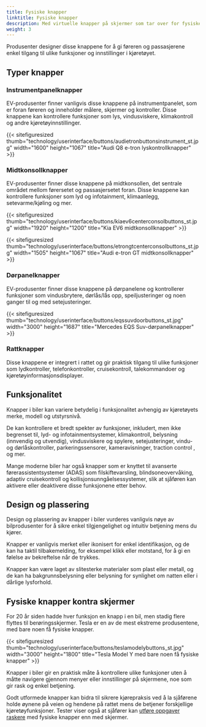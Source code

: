 ```yaml
---
title: Fysiske knapper
linktitle: Fysiske knapper
description: Med virtuelle knapper på skjermer som tar over for fysiske knapper på flere og flere områder, er det fortsatt fysiske knapper i de fleste elbiler.
weight: 3
---
```

<!-- markdownlint-disable MD033 -->

Produsenter designer disse knappene for å gi føreren og passasjerene enkel tilgang til ulike funksjoner og innstillinger i kjøretøyet.

## Typer knapper

### Instrumentpanelknapper

EV-produsenter finner vanligvis disse knappene på instrumentpanelet, som er foran føreren og inneholder målere, skjermer og kontroller. Disse knappene kan kontrollere funksjoner som lys, vindusviskere, klimakontroll og andre kjøretøyinnstillinger.

{{< sitefiguresized thumb="technology/userinterface/buttons/audietronbuttonsinstrument_st.jpg" width="1600" height="1067" title="Audi Q8 e-tron lyskontrollknapper" >}}

### Midtkonsollknapper

EV-produsenter finner disse knappene på midtkonsollen, det sentrale området mellom førersetet og passasjersetet foran. Disse knappene kan kontrollere funksjoner som lyd og infotainment, klimaanlegg, setevarme/kjøling og mer.

{{< sitefiguresized thumb="technology/userinterface/buttons/kiaev6centerconsolbuttons_st.jpg" width="1920" height="1200" title="Kia EV6 midtkonsollknapper" >}}

{{< sitefiguresized thumb="technology/userinterface/buttons/etrongtcenterconsolbuttons_st.jpg" width="1505" height="1067" title="Audi e-tron GT midtkonsollknapper" >}}

### Dørpanelknapper

EV-produsenter finner disse knappene på dørpanelene og kontrollerer funksjoner som vindusbrytere, dørlås/lås opp, speiljusteringer og noen ganger til og med setejusteringer.

{{< sitefiguresized thumb="technology/userinterface/buttons/eqssuvdoorbuttons_st.jpg" width="3000" height="1687" title="Mercedes EQS Suv-dørpanelknapper" >}}

### Rattknapper

Disse knappene er integrert i rattet og gir praktisk tilgang til ulike funksjoner som lydkontroller, telefonkontroller, cruisekontroll, talekommandoer og kjøretøyinformasjonsdisplayer.

## Funksjonalitet

Knapper i biler kan variere betydelig i funksjonalitet avhengig av kjøretøyets merke, modell og utstyrsnivå.

De kan kontrollere et bredt spekter av funksjoner, inkludert, men ikke begrenset til, lyd- og infotainmentsystemer, klimakontroll, belysning (innvendig og utvendig), vindusviskere og spylere, setejusteringer, vindu- og dørlåskontroller, parkeringssensorer, kameravisninger, traction control , og mer.

Mange moderne biler har også knapper som er knyttet til avanserte førerassistentsystemer (ADAS) som filskiftevarsling, blindsoneovervåking, adaptiv cruisekontroll og kollisjonsunngåelsessystemer, slik at sjåføren kan aktivere eller deaktivere disse funksjonene etter behov.

## Design og plassering

Design og plassering av knapper i biler vurderes vanligvis nøye av bilprodusenter for å sikre enkel tilgjengelighet og intuitiv betjening mens du kjører.

Knapper er vanligvis merket eller ikonisert for enkel identifikasjon, og de kan ha taktil tilbakemelding, for eksempel klikk eller motstand, for å gi en følelse av bekreftelse når de trykkes.

Knapper kan være laget av slitesterke materialer som plast eller metall, og de kan ha bakgrunnsbelysning eller belysning for synlighet om natten eller i dårlige lysforhold.

## Fysiske knapper kontra skjermer

For 20 år siden hadde hver funksjon en knapp i en bil, men stadig flere flyttes til berøringsskjermer. Tesla er en av de mest ekstreme produsentene, med bare noen få fysiske knapper.

{{< sitefiguresized thumb="technology/userinterface/buttons/teslamodelybuttons_st.jpg" width="3000" height="1800" title="Tesla Model Y med bare noen få fysiske knapper" >}}

Knapper i biler gir en praktisk måte å kontrollere ulike funksjoner uten å måtte navigere gjennom menyer eller innstillinger på skjermene, noe som gir rask og enkel betjening.

Godt utformede knapper kan bidra til sikrere kjørepraksis ved å la sjåførene holde øynene på veien og hendene på rattet mens de betjener forskjellige kjøretøyfunksjoner. Tester viser også at sjåfører kan [utføre oppgaver raskere](https://www.vibilagare.se/english/physical-buttons-outperform-touchscreens-new-cars-test-finds) med fysiske knapper enn med skjermer.
